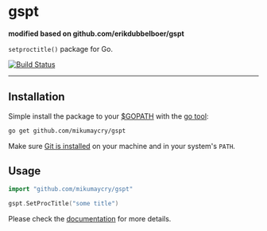 gspt
====

**modified based on github.com/erikdubbelboer/gspt**

`setproctitle()` package for Go.

[![Build Status](https://travis-ci.org/erikdubbelboer/gspt.png?branch=master)](https://travis-ci.org/erikdubbelboer/gspt)

--------------------------------

Installation
------------

Simple install the package to your [$GOPATH](https://github.com/golang/go/wiki/GOPATH) with the [go tool](http://golang.org/cmd/go/):
```bash
go get github.com/mikumaycry/gspt
```
Make sure [Git is installed](http://git-scm.com/downloads) on your machine and in your system's `PATH`.

Usage
-----

```go
import "github.com/mikumaycry/gspt"

gspt.SetProcTitle("some title")
```

Please check the [documentation](http://godoc.org/github.com/mikumaycry/gspt) for more details.
